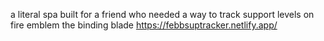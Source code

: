 a literal spa built for a friend who needed a way to track support levels on fire emblem the binding blade
https://febbsuptracker.netlify.app/
